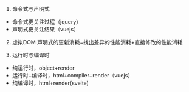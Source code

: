 1. 命令式与声明式

* 命令式更关注过程（jquery）
* 声明式更关注结果（vuejs）

2. 虚拟DOM
声明式的更新消耗=找出差异的性能消耗+直接修改的性能消耗

3. 运行时与编译时
* 纯运行时，object+render
* 运行时+编译时，html+compiler+render（vuejs）
* 纯编译时，html+render(svelte)

